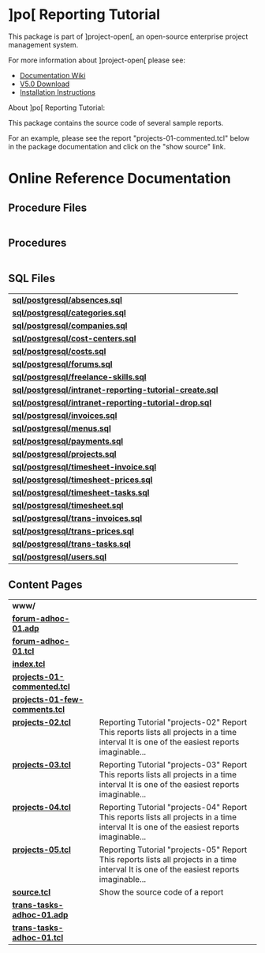 # ]po[ Reporting Tutorial
This package is part of ]project-open[, an open-source enterprise project management system.

For more information about ]project-open[ please see:
* [Documentation Wiki](https://www.project-open.com/en/)
* [V5.0 Download](https://sourceforge.net/projects/project-open/files/project-open/V5.0/)
* [Installation Instructions](https://www.project-open.com/en/list-installers)

About ]po[ Reporting Tutorial:

<p>This package contains the source code of several sample reports. <p>For an example, please see the report &quot;projects-01-commented.tcl&quot; below in the package documentation and click on the &quot;show source&quot; link. 

# Online Reference Documentation

## Procedure Files

<table cellpadding="0" cellspacing="0"></table>

## Procedures

<table cellpadding="0" cellspacing="0"></table>

## SQL Files

<table cellpadding="0" cellspacing="0"><tr valign="top"><td><b><a href="https://www.project-open.net/api-doc/display-sql?package_key=intranet-reporting-tutorial&amp;url=postgresql/absences.sql&amp;version_id=134112">sql/postgresql/absences.sql</a></b></td><td></td><td></td></tr><tr valign="top"><td><b><a href="https://www.project-open.net/api-doc/display-sql?package_key=intranet-reporting-tutorial&amp;url=postgresql/categories.sql&amp;version_id=134112">sql/postgresql/categories.sql</a></b></td><td></td><td></td></tr><tr valign="top"><td><b><a href="https://www.project-open.net/api-doc/display-sql?package_key=intranet-reporting-tutorial&amp;url=postgresql/companies.sql&amp;version_id=134112">sql/postgresql/companies.sql</a></b></td><td></td><td></td></tr><tr valign="top"><td><b><a href="https://www.project-open.net/api-doc/display-sql?package_key=intranet-reporting-tutorial&amp;url=postgresql/cost-centers.sql&amp;version_id=134112">sql/postgresql/cost-centers.sql</a></b></td><td></td><td></td></tr><tr valign="top"><td><b><a href="https://www.project-open.net/api-doc/display-sql?package_key=intranet-reporting-tutorial&amp;url=postgresql/costs.sql&amp;version_id=134112">sql/postgresql/costs.sql</a></b></td><td></td><td></td></tr><tr valign="top"><td><b><a href="https://www.project-open.net/api-doc/display-sql?package_key=intranet-reporting-tutorial&amp;url=postgresql/forums.sql&amp;version_id=134112">sql/postgresql/forums.sql</a></b></td><td></td><td></td></tr><tr valign="top"><td><b><a href="https://www.project-open.net/api-doc/display-sql?package_key=intranet-reporting-tutorial&amp;url=postgresql/freelance-skills.sql&amp;version_id=134112">sql/postgresql/freelance-skills.sql</a></b></td><td></td><td></td></tr><tr valign="top"><td><b><a href="https://www.project-open.net/api-doc/display-sql?package_key=intranet-reporting-tutorial&amp;url=postgresql/intranet-reporting-tutorial-create.sql&amp;version_id=134112">sql/postgresql/intranet-reporting-tutorial-create.sql</a></b></td><td></td><td></td></tr><tr valign="top"><td><b><a href="https://www.project-open.net/api-doc/display-sql?package_key=intranet-reporting-tutorial&amp;url=postgresql/intranet-reporting-tutorial-drop.sql&amp;version_id=134112">sql/postgresql/intranet-reporting-tutorial-drop.sql</a></b></td><td></td><td></td></tr><tr valign="top"><td><b><a href="https://www.project-open.net/api-doc/display-sql?package_key=intranet-reporting-tutorial&amp;url=postgresql/invoices.sql&amp;version_id=134112">sql/postgresql/invoices.sql</a></b></td><td></td><td></td></tr><tr valign="top"><td><b><a href="https://www.project-open.net/api-doc/display-sql?package_key=intranet-reporting-tutorial&amp;url=postgresql/menus.sql&amp;version_id=134112">sql/postgresql/menus.sql</a></b></td><td></td><td></td></tr><tr valign="top"><td><b><a href="https://www.project-open.net/api-doc/display-sql?package_key=intranet-reporting-tutorial&amp;url=postgresql/payments.sql&amp;version_id=134112">sql/postgresql/payments.sql</a></b></td><td></td><td></td></tr><tr valign="top"><td><b><a href="https://www.project-open.net/api-doc/display-sql?package_key=intranet-reporting-tutorial&amp;url=postgresql/projects.sql&amp;version_id=134112">sql/postgresql/projects.sql</a></b></td><td></td><td></td></tr><tr valign="top"><td><b><a href="https://www.project-open.net/api-doc/display-sql?package_key=intranet-reporting-tutorial&amp;url=postgresql/timesheet-invoice.sql&amp;version_id=134112">sql/postgresql/timesheet-invoice.sql</a></b></td><td></td><td></td></tr><tr valign="top"><td><b><a href="https://www.project-open.net/api-doc/display-sql?package_key=intranet-reporting-tutorial&amp;url=postgresql/timesheet-prices.sql&amp;version_id=134112">sql/postgresql/timesheet-prices.sql</a></b></td><td></td><td></td></tr><tr valign="top"><td><b><a href="https://www.project-open.net/api-doc/display-sql?package_key=intranet-reporting-tutorial&amp;url=postgresql/timesheet-tasks.sql&amp;version_id=134112">sql/postgresql/timesheet-tasks.sql</a></b></td><td></td><td></td></tr><tr valign="top"><td><b><a href="https://www.project-open.net/api-doc/display-sql?package_key=intranet-reporting-tutorial&amp;url=postgresql/timesheet.sql&amp;version_id=134112">sql/postgresql/timesheet.sql</a></b></td><td></td><td></td></tr><tr valign="top"><td><b><a href="https://www.project-open.net/api-doc/display-sql?package_key=intranet-reporting-tutorial&amp;url=postgresql/trans-invoices.sql&amp;version_id=134112">sql/postgresql/trans-invoices.sql</a></b></td><td></td><td></td></tr><tr valign="top"><td><b><a href="https://www.project-open.net/api-doc/display-sql?package_key=intranet-reporting-tutorial&amp;url=postgresql/trans-prices.sql&amp;version_id=134112">sql/postgresql/trans-prices.sql</a></b></td><td></td><td></td></tr><tr valign="top"><td><b><a href="https://www.project-open.net/api-doc/display-sql?package_key=intranet-reporting-tutorial&amp;url=postgresql/trans-tasks.sql&amp;version_id=134112">sql/postgresql/trans-tasks.sql</a></b></td><td></td><td></td></tr><tr valign="top"><td><b><a href="https://www.project-open.net/api-doc/display-sql?package_key=intranet-reporting-tutorial&amp;url=postgresql/users.sql&amp;version_id=134112">sql/postgresql/users.sql</a></b></td><td></td><td></td></tr></table>

## Content Pages

<table cellpadding="0" cellspacing="0"><tr valign="top"><td><b>www/</b></td></tr><tr valign="top"><td style="width:35%"><b><a href="https://www.project-open.net/api-doc/content-page-view?version_id=134112&amp;path=packages/intranet-reporting-tutorial/www/forum-adhoc-01.adp">forum-adhoc-01.adp</a></b></td><td></td></tr><tr valign="top"><td style="width:35%"><b><a href="https://www.project-open.net/api-doc/content-page-view?version_id=134112&amp;path=packages/intranet-reporting-tutorial/www/forum-adhoc-01.tcl">forum-adhoc-01.tcl</a></b></td><td></td></tr><tr valign="top"><td style="width:35%"><b><a href="https://www.project-open.net/api-doc/content-page-view?version_id=134112&amp;path=packages/intranet-reporting-tutorial/www/index.tcl">index.tcl</a></b></td><td></td></tr><tr valign="top"><td style="width:35%"><b><a href="https://www.project-open.net/api-doc/content-page-view?version_id=134112&amp;path=packages/intranet-reporting-tutorial/www/projects-01-commented.tcl">projects-01-commented.tcl</a></b></td><td></td></tr><tr valign="top"><td style="width:35%"><b><a href="https://www.project-open.net/api-doc/content-page-view?version_id=134112&amp;path=packages/intranet-reporting-tutorial/www/projects-01-few-comments.tcl">projects-01-few-comments.tcl</a></b></td><td></td></tr><tr valign="top"><td style="width:35%"><b><a href="https://www.project-open.net/api-doc/content-page-view?version_id=134112&amp;path=packages/intranet-reporting-tutorial/www/projects-02.tcl">projects-02.tcl</a></b></td><td>Reporting Tutorial &quot;projects-02&quot; Report This reports lists all projects in a time interval It is one of the easiest reports imaginable...</td></tr><tr valign="top"><td style="width:35%"><b><a href="https://www.project-open.net/api-doc/content-page-view?version_id=134112&amp;path=packages/intranet-reporting-tutorial/www/projects-03.tcl">projects-03.tcl</a></b></td><td>Reporting Tutorial &quot;projects-03&quot; Report This reports lists all projects in a time interval It is one of the easiest reports imaginable...</td></tr><tr valign="top"><td style="width:35%"><b><a href="https://www.project-open.net/api-doc/content-page-view?version_id=134112&amp;path=packages/intranet-reporting-tutorial/www/projects-04.tcl">projects-04.tcl</a></b></td><td>Reporting Tutorial &quot;projects-04&quot; Report This reports lists all projects in a time interval It is one of the easiest reports imaginable...</td></tr><tr valign="top"><td style="width:35%"><b><a href="https://www.project-open.net/api-doc/content-page-view?version_id=134112&amp;path=packages/intranet-reporting-tutorial/www/projects-05.tcl">projects-05.tcl</a></b></td><td>Reporting Tutorial &quot;projects-05&quot; Report This reports lists all projects in a time interval It is one of the easiest reports imaginable...</td></tr><tr valign="top"><td style="width:35%"><b><a href="https://www.project-open.net/api-doc/content-page-view?version_id=134112&amp;path=packages/intranet-reporting-tutorial/www/source.tcl">source.tcl</a></b></td><td>Show the source code of a report</td></tr><tr valign="top"><td style="width:35%"><b><a href="https://www.project-open.net/api-doc/content-page-view?version_id=134112&amp;path=packages/intranet-reporting-tutorial/www/trans-tasks-adhoc-01.adp">trans-tasks-adhoc-01.adp</a></b></td><td></td></tr><tr valign="top"><td style="width:35%"><b><a href="https://www.project-open.net/api-doc/content-page-view?version_id=134112&amp;path=packages/intranet-reporting-tutorial/www/trans-tasks-adhoc-01.tcl">trans-tasks-adhoc-01.tcl</a></b></td><td></td></tr></table>

